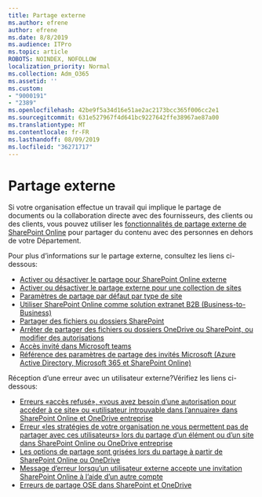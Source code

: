```yaml
---
title: Partage externe
ms.author: efrene
author: efrene
ms.date: 8/8/2019
ms.audience: ITPro
ms.topic: article
ROBOTS: NOINDEX, NOFOLLOW
localization_priority: Normal
ms.collection: Adm_O365
ms.assetid: ''
ms.custom:
- "9000191"
- "2389"
ms.openlocfilehash: 42be9f5a34d16e51ae2ac2173bcc365f006cc2e1
ms.sourcegitcommit: 631e527967f4d641bc9227642ffe38967ae87a00
ms.translationtype: MT
ms.contentlocale: fr-FR
ms.lasthandoff: 08/09/2019
ms.locfileid: "36271717"
---
```

# <a name="external-sharing"></a>Partage externe

Si votre organisation effectue un travail qui implique le partage de documents ou la collaboration directe avec des fournisseurs, des clients ou des clients, vous pouvez utiliser les [fonctionnalités de partage externe de SharePoint Online](https://docs.microsoft.com/sharepoint/external-sharing-overview) pour partager du contenu avec des personnes en dehors de votre Département.

Pour plus d’informations sur le partage externe, consultez les liens ci-dessous:

- [Activer ou désactiver le partage pour SharePoint Online externe](https://docs.microsoft.com/sharepoint/turn-external-sharing-on-or-off)
- [Activer ou désactiver le partage externe pour une collection de sites](https://docs.microsoft.com/sharepoint/change-external-sharing-site)
- [Paramètres de partage par défaut par type de site](https://docs.microsoft.com/Office365/Enterprise/microsoft-365-guest-settings#sharepoint-site-level)
- [Utiliser SharePoint Online comme solution extranet B2B (Business-to-Business)](https://docs.microsoft.com/sharepoint/create-b2b-extranet)
- [Partager des fichiers ou dossiers SharePoint](https://support.office.com/article/share-sharepoint-files-or-folders-1fe37332-0f9a-4719-970e-d2578da4941c)
- [Arrêter de partager des fichiers ou dossiers OneDrive ou SharePoint, ou modifier des autorisations](https://support.office.com/article/stop-sharing-onedrive-or-sharepoint-files-or-folders-or-change-permissions-0a36470f-d7fe-40a0-bd74-0ac6c1e13323?ui=en-US&rs=en-US&ad=US)
- [Accès invité dans Microsoft teams](https://docs.microsoft.com/MicrosoftTeams/guest-access)
- [Référence des paramètres de partage des invités Microsoft (Azure Active Directory, Microsoft 365 et SharePoint Online)](https://docs.microsoft.com/Office365/Enterprise/microsoft-365-guest-settings)

Réception d’une erreur avec un utilisateur externe?Vérifiez les liens ci-dessous:

- [Erreurs «accès refusé», «vous avez besoin d’une autorisation pour accéder à ce site» ou «utilisateur introuvable dans l’annuaire» dans SharePoint Online et OneDrive entreprise](https://docs.microsoft.com/sharepoint/support/administration/access-denied-or-need-permission-error-sharepoint-online-or-onedrive-for-business)
- [Erreur «les stratégies de votre organisation ne vous permettent pas de partager avec ces utilisateurs» lors du partage d’un élément ou d’un site dans SharePoint Online ou OneDrive entreprise](https://docs.microsoft.com/en-us/sharepoint/support/administration/organization-policies-do-not-allow-you-to-share-with-users-error)
- [Les options de partage sont grisées lors du partage à partir de SharePoint Online ou OneDrive](https://docs.microsoft.com/sharepoint/support/administration/sharing-options-grayed-out-when-sharing-from-sharepoint-online-or-onedrive)
- [Message d’erreur lorsqu’un utilisateur externe accepte une invitation SharePoint Online à l’aide d’un autre compte](https://support.office.com/article/Error-message-when-an-external-user-accepts-a-SharePoint-Online-invitation-by-using-another-account-f0d34413-ea7c-42c7-a485-c4e5d421e5f0-)
- [Erreurs de partage OSE dans SharePoint et OneDrive](https://docs.microsoft.com/sharepoint/sharepoint-onedrive-error-message)


